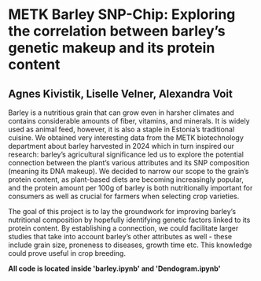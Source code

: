 # METK Barley SNP-Chip: Exploring the correlation between barley’s genetic makeup and its protein content
## Agnes Kivistik, Liselle Velner, Alexandra Voit 
Barley is a nutritious grain that can grow even in harsher climates and contains considerable amounts of fiber, vitamins, and minerals. It is widely used as animal feed, however, it is also a staple in Estonia’s traditional cuisine. We obtained very interesting data from the METK biotechnology department about barley harvested in 2024 which in turn inspired our research: barley’s agricultural significance led us to explore the potential connection between the plant’s various attributes and its SNP composition (meaning its DNA makeup). We decided to narrow our scope to the grain’s protein content, as plant-based diets are becoming increasingly popular, and the protein amount per 100g of barley is both nutritionally important for consumers as well as crucial for farmers when selecting crop varieties.

The goal of this project is to lay the groundwork for improving barley’s nutritional composition by hopefully identifying genetic factors linked to its protein content. By establishing a connection, we could facilitate larger studies that take into account barley’s other attributes as well - these include grain size, proneness to diseases, growth time etc. This knowledge could prove useful in crop breeding.

**All code is located inside 'barley.ipynb' and 'Dendogram.ipynb'**
